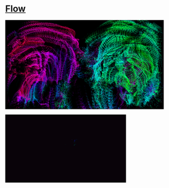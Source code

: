 # [Flow](https://vimeo.com/353468218)

![pic](https://raw.githubusercontent.com/GregFinger/TD-flow/master/images/flow.png)

![gif](https://raw.githubusercontent.com/GregFinger/TD-flow/master/images/flow.gif)
